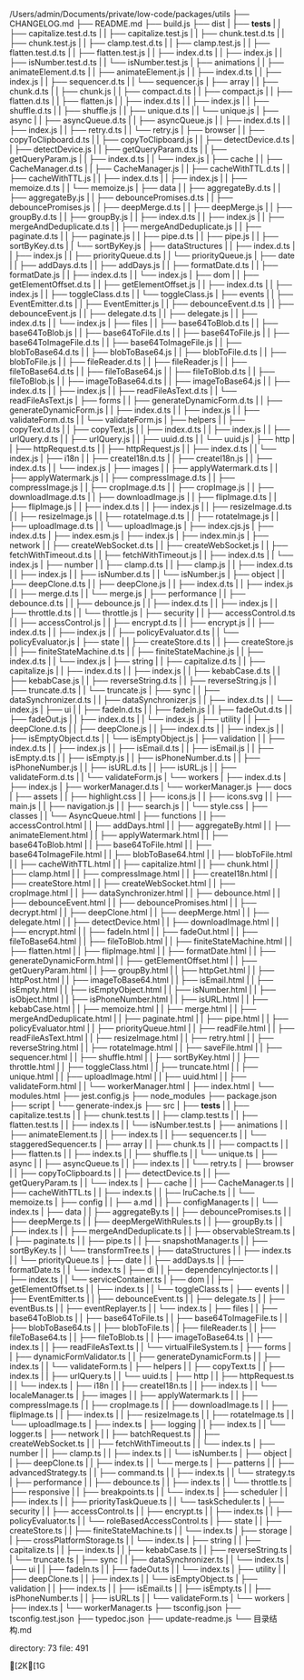 
/Users/admin/Documents/private/low-code/packages/utils
├── CHANGELOG.md
├── README.md
├── build.js
├── dist
|  ├── __tests__
|  |  ├── capitalize.test.d.ts
|  |  ├── capitalize.test.js
|  |  ├── chunk.test.d.ts
|  |  ├── chunk.test.js
|  |  ├── clamp.test.d.ts
|  |  ├── clamp.test.js
|  |  ├── flatten.test.d.ts
|  |  ├── flatten.test.js
|  |  ├── index.d.ts
|  |  ├── index.js
|  |  ├── isNumber.test.d.ts
|  |  └── isNumber.test.js
|  ├── animations
|  |  ├── animateElement.d.ts
|  |  ├── animateElement.js
|  |  ├── index.d.ts
|  |  ├── index.js
|  |  ├── sequencer.d.ts
|  |  └── sequencer.js
|  ├── array
|  |  ├── chunk.d.ts
|  |  ├── chunk.js
|  |  ├── compact.d.ts
|  |  ├── compact.js
|  |  ├── flatten.d.ts
|  |  ├── flatten.js
|  |  ├── index.d.ts
|  |  ├── index.js
|  |  ├── shuffle.d.ts
|  |  ├── shuffle.js
|  |  ├── unique.d.ts
|  |  └── unique.js
|  ├── async
|  |  ├── asyncQueue.d.ts
|  |  ├── asyncQueue.js
|  |  ├── index.d.ts
|  |  ├── index.js
|  |  ├── retry.d.ts
|  |  └── retry.js
|  ├── browser
|  |  ├── copyToClipboard.d.ts
|  |  ├── copyToClipboard.js
|  |  ├── detectDevice.d.ts
|  |  ├── detectDevice.js
|  |  ├── getQueryParam.d.ts
|  |  ├── getQueryParam.js
|  |  ├── index.d.ts
|  |  └── index.js
|  ├── cache
|  |  ├── CacheManager.d.ts
|  |  ├── CacheManager.js
|  |  ├── cacheWithTTL.d.ts
|  |  ├── cacheWithTTL.js
|  |  ├── index.d.ts
|  |  ├── index.js
|  |  ├── memoize.d.ts
|  |  └── memoize.js
|  ├── data
|  |  ├── aggregateBy.d.ts
|  |  ├── aggregateBy.js
|  |  ├── debouncePromises.d.ts
|  |  ├── debouncePromises.js
|  |  ├── deepMerge.d.ts
|  |  ├── deepMerge.js
|  |  ├── groupBy.d.ts
|  |  ├── groupBy.js
|  |  ├── index.d.ts
|  |  ├── index.js
|  |  ├── mergeAndDeduplicate.d.ts
|  |  ├── mergeAndDeduplicate.js
|  |  ├── paginate.d.ts
|  |  ├── paginate.js
|  |  ├── pipe.d.ts
|  |  ├── pipe.js
|  |  ├── sortByKey.d.ts
|  |  └── sortByKey.js
|  ├── dataStructures
|  |  ├── index.d.ts
|  |  ├── index.js
|  |  ├── priorityQueue.d.ts
|  |  └── priorityQueue.js
|  ├── date
|  |  ├── addDays.d.ts
|  |  ├── addDays.js
|  |  ├── formatDate.d.ts
|  |  ├── formatDate.js
|  |  ├── index.d.ts
|  |  └── index.js
|  ├── dom
|  |  ├── getElementOffset.d.ts
|  |  ├── getElementOffset.js
|  |  ├── index.d.ts
|  |  ├── index.js
|  |  ├── toggleClass.d.ts
|  |  └── toggleClass.js
|  ├── events
|  |  ├── EventEmitter.d.ts
|  |  ├── EventEmitter.js
|  |  ├── debounceEvent.d.ts
|  |  ├── debounceEvent.js
|  |  ├── delegate.d.ts
|  |  ├── delegate.js
|  |  ├── index.d.ts
|  |  └── index.js
|  ├── files
|  |  ├── base64ToBlob.d.ts
|  |  ├── base64ToBlob.js
|  |  ├── base64ToFile.d.ts
|  |  ├── base64ToFile.js
|  |  ├── base64ToImageFile.d.ts
|  |  ├── base64ToImageFile.js
|  |  ├── blobToBase64.d.ts
|  |  ├── blobToBase64.js
|  |  ├── blobToFile.d.ts
|  |  ├── blobToFile.js
|  |  ├── fileReader.d.ts
|  |  ├── fileReader.js
|  |  ├── fileToBase64.d.ts
|  |  ├── fileToBase64.js
|  |  ├── fileToBlob.d.ts
|  |  ├── fileToBlob.js
|  |  ├── imageToBase64.d.ts
|  |  ├── imageToBase64.js
|  |  ├── index.d.ts
|  |  ├── index.js
|  |  ├── readFileAsText.d.ts
|  |  └── readFileAsText.js
|  ├── forms
|  |  ├── generateDynamicForm.d.ts
|  |  ├── generateDynamicForm.js
|  |  ├── index.d.ts
|  |  ├── index.js
|  |  ├── validateForm.d.ts
|  |  └── validateForm.js
|  ├── helpers
|  |  ├── copyText.d.ts
|  |  ├── copyText.js
|  |  ├── index.d.ts
|  |  ├── index.js
|  |  ├── urlQuery.d.ts
|  |  ├── urlQuery.js
|  |  ├── uuid.d.ts
|  |  └── uuid.js
|  ├── http
|  |  ├── httpRequest.d.ts
|  |  ├── httpRequest.js
|  |  ├── index.d.ts
|  |  └── index.js
|  ├── i18n
|  |  ├── createI18n.d.ts
|  |  ├── createI18n.js
|  |  ├── index.d.ts
|  |  └── index.js
|  ├── images
|  |  ├── applyWatermark.d.ts
|  |  ├── applyWatermark.js
|  |  ├── compressImage.d.ts
|  |  ├── compressImage.js
|  |  ├── cropImage.d.ts
|  |  ├── cropImage.js
|  |  ├── downloadImage.d.ts
|  |  ├── downloadImage.js
|  |  ├── flipImage.d.ts
|  |  ├── flipImage.js
|  |  ├── index.d.ts
|  |  ├── index.js
|  |  ├── resizeImage.d.ts
|  |  ├── resizeImage.js
|  |  ├── rotateImage.d.ts
|  |  ├── rotateImage.js
|  |  ├── uploadImage.d.ts
|  |  └── uploadImage.js
|  ├── index.cjs.js
|  ├── index.d.ts
|  ├── index.esm.js
|  ├── index.js
|  ├── index.min.js
|  ├── network
|  |  ├── createWebSocket.d.ts
|  |  ├── createWebSocket.js
|  |  ├── fetchWithTimeout.d.ts
|  |  ├── fetchWithTimeout.js
|  |  ├── index.d.ts
|  |  └── index.js
|  ├── number
|  |  ├── clamp.d.ts
|  |  ├── clamp.js
|  |  ├── index.d.ts
|  |  ├── index.js
|  |  ├── isNumber.d.ts
|  |  └── isNumber.js
|  ├── object
|  |  ├── deepClone.d.ts
|  |  ├── deepClone.js
|  |  ├── index.d.ts
|  |  ├── index.js
|  |  ├── merge.d.ts
|  |  └── merge.js
|  ├── performance
|  |  ├── debounce.d.ts
|  |  ├── debounce.js
|  |  ├── index.d.ts
|  |  ├── index.js
|  |  ├── throttle.d.ts
|  |  └── throttle.js
|  ├── security
|  |  ├── accessControl.d.ts
|  |  ├── accessControl.js
|  |  ├── encrypt.d.ts
|  |  ├── encrypt.js
|  |  ├── index.d.ts
|  |  ├── index.js
|  |  ├── policyEvaluator.d.ts
|  |  └── policyEvaluator.js
|  ├── state
|  |  ├── createStore.d.ts
|  |  ├── createStore.js
|  |  ├── finiteStateMachine.d.ts
|  |  ├── finiteStateMachine.js
|  |  ├── index.d.ts
|  |  └── index.js
|  ├── string
|  |  ├── capitalize.d.ts
|  |  ├── capitalize.js
|  |  ├── index.d.ts
|  |  ├── index.js
|  |  ├── kebabCase.d.ts
|  |  ├── kebabCase.js
|  |  ├── reverseString.d.ts
|  |  ├── reverseString.js
|  |  ├── truncate.d.ts
|  |  └── truncate.js
|  ├── sync
|  |  ├── dataSynchronizer.d.ts
|  |  ├── dataSynchronizer.js
|  |  ├── index.d.ts
|  |  └── index.js
|  ├── ui
|  |  ├── fadeIn.d.ts
|  |  ├── fadeIn.js
|  |  ├── fadeOut.d.ts
|  |  ├── fadeOut.js
|  |  ├── index.d.ts
|  |  └── index.js
|  ├── utility
|  |  ├── deepClone.d.ts
|  |  ├── deepClone.js
|  |  ├── index.d.ts
|  |  ├── index.js
|  |  ├── isEmptyObject.d.ts
|  |  └── isEmptyObject.js
|  ├── validation
|  |  ├── index.d.ts
|  |  ├── index.js
|  |  ├── isEmail.d.ts
|  |  ├── isEmail.js
|  |  ├── isEmpty.d.ts
|  |  ├── isEmpty.js
|  |  ├── isPhoneNumber.d.ts
|  |  ├── isPhoneNumber.js
|  |  ├── isURL.d.ts
|  |  ├── isURL.js
|  |  ├── validateForm.d.ts
|  |  └── validateForm.js
|  └── workers
|     ├── index.d.ts
|     ├── index.js
|     ├── workerManager.d.ts
|     └── workerManager.js
├── docs
|  ├── assets
|  |  ├── highlight.css
|  |  ├── icons.js
|  |  ├── icons.svg
|  |  ├── main.js
|  |  ├── navigation.js
|  |  ├── search.js
|  |  └── style.css
|  ├── classes
|  |  └── AsyncQueue.html
|  ├── functions
|  |  ├── accessControl.html
|  |  ├── addDays.html
|  |  ├── aggregateBy.html
|  |  ├── animateElement.html
|  |  ├── applyWatermark.html
|  |  ├── base64ToBlob.html
|  |  ├── base64ToFile.html
|  |  ├── base64ToImageFile.html
|  |  ├── blobToBase64.html
|  |  ├── blobToFile.html
|  |  ├── cacheWithTTL.html
|  |  ├── capitalize.html
|  |  ├── chunk.html
|  |  ├── clamp.html
|  |  ├── compressImage.html
|  |  ├── createI18n.html
|  |  ├── createStore.html
|  |  ├── createWebSocket.html
|  |  ├── cropImage.html
|  |  ├── dataSynchronizer.html
|  |  ├── debounce.html
|  |  ├── debounceEvent.html
|  |  ├── debouncePromises.html
|  |  ├── decrypt.html
|  |  ├── deepClone.html
|  |  ├── deepMerge.html
|  |  ├── delegate.html
|  |  ├── detectDevice.html
|  |  ├── downloadImage.html
|  |  ├── encrypt.html
|  |  ├── fadeIn.html
|  |  ├── fadeOut.html
|  |  ├── fileToBase64.html
|  |  ├── fileToBlob.html
|  |  ├── finiteStateMachine.html
|  |  ├── flatten.html
|  |  ├── flipImage.html
|  |  ├── formatDate.html
|  |  ├── generateDynamicForm.html
|  |  ├── getElementOffset.html
|  |  ├── getQueryParam.html
|  |  ├── groupBy.html
|  |  ├── httpGet.html
|  |  ├── httpPost.html
|  |  ├── imageToBase64.html
|  |  ├── isEmail.html
|  |  ├── isEmpty.html
|  |  ├── isEmptyObject.html
|  |  ├── isNumber.html
|  |  ├── isObject.html
|  |  ├── isPhoneNumber.html
|  |  ├── isURL.html
|  |  ├── kebabCase.html
|  |  ├── memoize.html
|  |  ├── merge.html
|  |  ├── mergeAndDeduplicate.html
|  |  ├── paginate.html
|  |  ├── pipe.html
|  |  ├── policyEvaluator.html
|  |  ├── priorityQueue.html
|  |  ├── readFile.html
|  |  ├── readFileAsText.html
|  |  ├── resizeImage.html
|  |  ├── retry.html
|  |  ├── reverseString.html
|  |  ├── rotateImage.html
|  |  ├── saveFile.html
|  |  ├── sequencer.html
|  |  ├── shuffle.html
|  |  ├── sortByKey.html
|  |  ├── throttle.html
|  |  ├── toggleClass.html
|  |  ├── truncate.html
|  |  ├── unique.html
|  |  ├── uploadImage.html
|  |  ├── uuid.html
|  |  ├── validateForm.html
|  |  └── workerManager.html
|  ├── index.html
|  └── modules.html
├── jest.config.js
├── node_modules
├── package.json
├── script
|  └── generate-index.js
├── src
|  ├── __tests__
|  |  ├── capitalize.test.ts
|  |  ├── chunk.test.ts
|  |  ├── clamp.test.ts
|  |  ├── flatten.test.ts
|  |  ├── index.ts
|  |  └── isNumber.test.ts
|  ├── animations
|  |  ├── animateElement.ts
|  |  ├── index.ts
|  |  ├── sequencer.ts
|  |  └── staggeredSequencer.ts
|  ├── array
|  |  ├── chunk.ts
|  |  ├── compact.ts
|  |  ├── flatten.ts
|  |  ├── index.ts
|  |  ├── shuffle.ts
|  |  └── unique.ts
|  ├── async
|  |  ├── asyncQueue.ts
|  |  ├── index.ts
|  |  └── retry.ts
|  ├── browser
|  |  ├── copyToClipboard.ts
|  |  ├── detectDevice.ts
|  |  ├── getQueryParam.ts
|  |  └── index.ts
|  ├── cache
|  |  ├── CacheManager.ts
|  |  ├── cacheWithTTL.ts
|  |  ├── index.ts
|  |  ├── lruCache.ts
|  |  └── memoize.ts
|  ├── config
|  |  ├── a.md
|  |  ├── configManager.ts
|  |  └── index.ts
|  ├── data
|  |  ├── aggregateBy.ts
|  |  ├── debouncePromises.ts
|  |  ├── deepMerge.ts
|  |  ├── deepMergeWithRules.ts
|  |  ├── groupBy.ts
|  |  ├── index.ts
|  |  ├── mergeAndDeduplicate.ts
|  |  ├── observableStream.ts
|  |  ├── paginate.ts
|  |  ├── pipe.ts
|  |  ├── snapshotManager.ts
|  |  ├── sortByKey.ts
|  |  └── transformTree.ts
|  ├── dataStructures
|  |  ├── index.ts
|  |  └── priorityQueue.ts
|  ├── date
|  |  ├── addDays.ts
|  |  ├── formatDate.ts
|  |  └── index.ts
|  ├── di
|  |  ├── dependencyInjector.ts
|  |  ├── index.ts
|  |  └── serviceContainer.ts
|  ├── dom
|  |  ├── getElementOffset.ts
|  |  ├── index.ts
|  |  └── toggleClass.ts
|  ├── events
|  |  ├── EventEmitter.ts
|  |  ├── debounceEvent.ts
|  |  ├── delegate.ts
|  |  ├── eventBus.ts
|  |  ├── eventReplayer.ts
|  |  └── index.ts
|  ├── files
|  |  ├── base64ToBlob.ts
|  |  ├── base64ToFile.ts
|  |  ├── base64ToImageFile.ts
|  |  ├── blobToBase64.ts
|  |  ├── blobToFile.ts
|  |  ├── fileReader.ts
|  |  ├── fileToBase64.ts
|  |  ├── fileToBlob.ts
|  |  ├── imageToBase64.ts
|  |  ├── index.ts
|  |  ├── readFileAsText.ts
|  |  └── virtualFileSystem.ts
|  ├── forms
|  |  ├── dynamicFormValidator.ts
|  |  ├── generateDynamicForm.ts
|  |  ├── index.ts
|  |  └── validateForm.ts
|  ├── helpers
|  |  ├── copyText.ts
|  |  ├── index.ts
|  |  ├── urlQuery.ts
|  |  └── uuid.ts
|  ├── http
|  |  ├── httpRequest.ts
|  |  └── index.ts
|  ├── i18n
|  |  ├── createI18n.ts
|  |  ├── index.ts
|  |  └── localeManager.ts
|  ├── images
|  |  ├── applyWatermark.ts
|  |  ├── compressImage.ts
|  |  ├── cropImage.ts
|  |  ├── downloadImage.ts
|  |  ├── flipImage.ts
|  |  ├── index.ts
|  |  ├── resizeImage.ts
|  |  ├── rotateImage.ts
|  |  └── uploadImage.ts
|  ├── index.ts
|  ├── logging
|  |  ├── index.ts
|  |  └── logger.ts
|  ├── network
|  |  ├── batchRequest.ts
|  |  ├── createWebSocket.ts
|  |  ├── fetchWithTimeout.ts
|  |  └── index.ts
|  ├── number
|  |  ├── clamp.ts
|  |  ├── index.ts
|  |  └── isNumber.ts
|  ├── object
|  |  ├── deepClone.ts
|  |  ├── index.ts
|  |  └── merge.ts
|  ├── patterns
|  |  ├── advancedStrategy.ts
|  |  ├── command.ts
|  |  ├── index.ts
|  |  └── strategy.ts
|  ├── performance
|  |  ├── debounce.ts
|  |  ├── index.ts
|  |  └── throttle.ts
|  ├── responsive
|  |  ├── breakpoints.ts
|  |  └── index.ts
|  ├── scheduler
|  |  ├── index.ts
|  |  ├── priorityTaskQueue.ts
|  |  └── taskScheduler.ts
|  ├── security
|  |  ├── accessControl.ts
|  |  ├── encrypt.ts
|  |  ├── index.ts
|  |  ├── policyEvaluator.ts
|  |  └── roleBasedAccessControl.ts
|  ├── state
|  |  ├── createStore.ts
|  |  ├── finiteStateMachine.ts
|  |  └── index.ts
|  ├── storage
|  |  ├── crossPlatformStorage.ts
|  |  └── index.ts
|  ├── string
|  |  ├── capitalize.ts
|  |  ├── index.ts
|  |  ├── kebabCase.ts
|  |  ├── reverseString.ts
|  |  └── truncate.ts
|  ├── sync
|  |  ├── dataSynchronizer.ts
|  |  └── index.ts
|  ├── ui
|  |  ├── fadeIn.ts
|  |  ├── fadeOut.ts
|  |  └── index.ts
|  ├── utility
|  |  ├── deepClone.ts
|  |  ├── index.ts
|  |  └── isEmptyObject.ts
|  ├── validation
|  |  ├── index.ts
|  |  ├── isEmail.ts
|  |  ├── isEmpty.ts
|  |  ├── isPhoneNumber.ts
|  |  ├── isURL.ts
|  |  └── validateForm.ts
|  └── workers
|     ├── index.ts
|     └── workerManager.ts
├── tsconfig.json
├── tsconfig.test.json
├── typedoc.json
├── update-readme.js
└── 目录结构.md

directory: 73 file: 491



[2K[1G